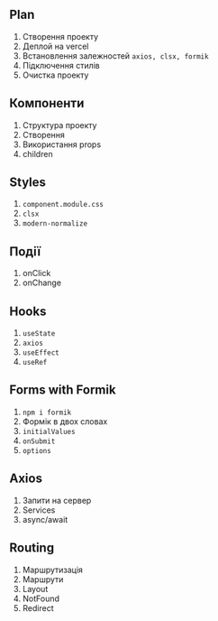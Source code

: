 ## Plan

1. Створення проекту
1. Деплой на vercel
1. Встановлення залежностей `axios, clsx, formik`
1. Підключення стилів
1. Очистка проекту

## Компоненти

1. Структура проекту
1. Створення
1. Використання props
1. children

## Styles

1. `component.module.css`
1. `clsx`
1. `modern-normalize`

## Події

1. onClick
1. onChange

## Hooks

1. `useState`
1. `axios`
1. `useEffect`
1. `useRef`

## Forms with Formik

1. `npm i formik`
1. Формік в двох словах
1. `initialValues`
1. `onSubmit`
1. `options`

## Axios

1. Запити на сервер
1. Services
1. async/await

## Routing

1. Маршрутизація
1. Маршрути
1. Layout
1. NotFound
1. Redirect

